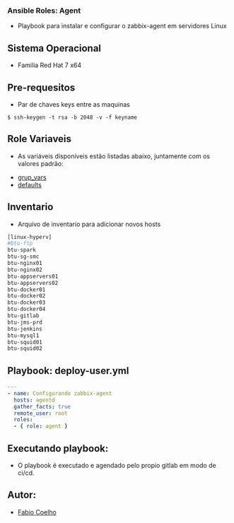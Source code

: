 ### Ansible Roles: Agent
- Playbook para instalar e configurar o zabbix-agent em servidores Linux

## Sistema Operacional
- Familia Red Hat 7 x64

## Pre-requesitos
- Par de chaves keys entre as maquinas

```
$ ssh-keygen -t rsa -b 2048 -v -f keyname
```

## Role Variaveis
- As variáveis disponíveis estão listadas abaixo, juntamente com os valores padrão:
 * [grup_vars](https://github.com/fcruzcoelho/ansible-zabbix/blob/master/inventory/group_vars/all.yml)
 * [defaults](defaults/main.yml)

## Inventario
- Arquivo de inventario para adicionar novos hosts

```bash
[linux-hyperv]
#btu-ftp
btu-spark
btu-sg-smc
btu-nginx01
btu-nginx02
btu-appservers01
btu-appservers02
btu-docker01
btu-docker02
btu-docker03
btu-docker04
btu-gitlab
btu-jms-prd
btu-jenkins
btu-mysql1
btu-squid01
btu-squid02
```

## Playbook: deploy-user.yml
```yml
---
- name: Configurando zabbix-agent
  hosts: agentd
  gather_facts: true
  remote_user: root
  roles:
  - { role: agent }
```

## Executando playbook:
- O playbook é executado e agendado pelo propio gitlab em modo de ci/cd.

## Autor:
- [Fabio Coelho](https://github.com/fcruzcoelho)
